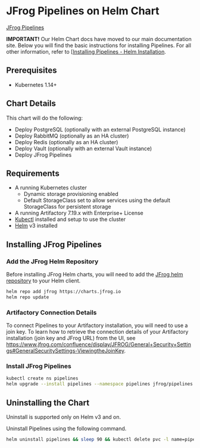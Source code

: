 # JFrog Pipelines on Helm Chart

[JFrog Pipelines](https://jfrog.com/pipelines/)

**IMPORTANT!** Our Helm Chart docs have moved to our main documentation site. Below you will find the basic instructions for installing Pipelines. For all other information, refer to [[Installing Pipelines - Helm Installation](https://www.jfrog.com/confluence/display/JFROG/Installing+Pipelines#InstallingPipelines-HelmInstallation).

## Prerequisites
* Kubernetes 1.14+

## Chart Details
This chart will do the following:
- Deploy PostgreSQL (optionally with an external PostgreSQL instance)
- Deploy RabbitMQ (optionally as an HA cluster)
- Deploy Redis (optionally as an HA cluster)
- Deploy Vault (optionally with an external Vault instance)
- Deploy JFrog Pipelines

## Requirements
- A running Kubernetes cluster
  - Dynamic storage provisioning enabled
  - Default StorageClass set to allow services using the default StorageClass for persistent storage
- A running Artifactory 7.19.x with Enterprise+ License
- [Kubectl](https://kubernetes.io/docs/tasks/tools/install-kubectl/) installed and setup to use the cluster
- [Helm](https://helm.sh/) v3 installed

## Installing JFrog Pipelines

### Add the JFrog Helm Repository
Before installing JFrog Helm charts, you will need to add the [JFrog helm repository](https://charts.jfrog.io) to your Helm client.

```bash
helm repo add jfrog https://charts.jfrog.io
helm repo update
```

### Artifactory Connection Details
To connect Pipelines to your Artifactory installation, you will need to use a join key. To learn how to retrieve the connection details of your Artifactory installation (join key and JFrog URL) from the UI, see https://www.jfrog.com/confluence/display/JFROG/General+Security+Settings#GeneralSecuritySettings-ViewingtheJoinKey.

### Install JFrog Pipelines
```bash
kubectl create ns pipelines
helm upgrade --install pipelines --namespace pipelines jfrog/pipelines -f pipelines/values-ingress.yaml -f pipelines/values-ingress-passwords.yaml
```

## Uninstalling the Chart

Uninstall is supported only on Helm v3 and on.

Uninstall Pipelines using the following command.

```bash
helm uninstall pipelines && sleep 90 && kubectl delete pvc -l name=pipelines
```
